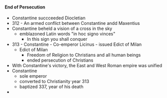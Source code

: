#### End of Persecution
- Constantine succceeded Diocletian
- 312 - An armed conflict between Constantine andd Maxentius
- Constantine beheld a vision of a cross in the sky
	- emblazoned Latin words "in hoc signo vinces"
		- In this sign you shall conquer
- 313 - Constantine - Co-emperor Licinus - issued Edict of Milan
	- Edict of Milan
		- Freedom of Religion to Christians and all human beings
		- ended persecution of Christians
- With Constantine's victory, the East and West Roman empire was unified
- Constantine
	- sole emperor
	- converted to Christianity year 313
	- baptized 337, year of his death
- 